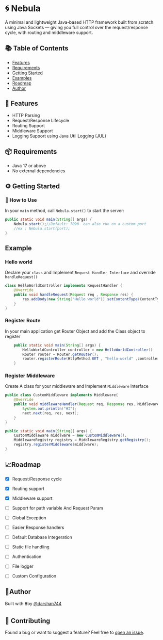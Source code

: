 # 🌀 Nebula
A minimal and lightweight Java-based HTTP framework built from scratch using Java Sockets — giving you full control over the request/response cycle, with routing and middleware support.


## 📚 Table of Contents
- [Features](#-features)
- [Requirements](#-requirements)
- [Getting Started](#️-getting-started)
- [Examples](#example)
- [Roadmap](#-roadmap)
- [Author](#-author)


## 🚀 Features
- HTTP Parsing
- Request/Response Lifecycle
- Routing Support
- Middleware Support
- Logging Support using Java Util Logging (JUL)


## 📦 Requirements
- Java 17 or above
- No external dependencies


## ⚙️ Getting Started

### 🔧 How to Use

In your `main` method, call `Nebula.start()` to start the server:

```java
public static void main(String[] args) {
    Nebula.start();//Default: 7090  can also run on a custom port
    //ex : Nebula.start(port);
}
```
## Example

### Hello world

Declare your `class` and Implement `Request Handler Interface` and override `handleRequest()`

```java
class HelloWorldController implements RequestHandler {
    @Override
    public void handleRequest(Request req , Response res) {
        res.addBody(new String("Hello world")).setContentType(ContentType.TEXT_PLAIN);
    }
}
```

### Register Route

In your main application get Router Object and add the Class object to register

```java
    public static void main(String[] args) {
        HelloWorldController controller = new HelloWorldController()
        Router router = Router.getRouter();
        router.registerRoute(HttpMethod.GET , "hello-world" ,controller);
    }
```

### Register Middleware

Create A class for your middleware and Implement `Middleware` Interface
```java
public class CustomMiddleware implements Middleware{
    @Override
    public void middlewareHandler(Request req, Response res, MiddlewareChain next) {
        System.out.println("HI");
        next.next(req, res, next);
    }
}

public static void main(String[] args) {
    CustomMiddleware middlware = new CustomMiddleware();
    MiddlewareRegistry registry = MiddlewareRegistry.getRegistry();
    registry.registerMiddleware(middlware);
}

```
## 📈Roadmap
- [x] Request/Response cycle
- [x] Routing support 
- [x] Middleware support
- [ ] Support for path variable And Request Param
- [ ] Global Exception
- [ ] Easier Response handlers
- [ ] Default Database Integeration
- [ ] Static file handling
- [ ] Authentication 
- [ ] File logger
- [ ] Custom Configuration



## 📝Author
 Built with ❣️by [@darshan744](http://github.com/darshan744)

 ## 🤝 Contributing
Found a bug or want to suggest a feature? Feel free to [open an issue](https://github.com/darshan744/nebula/issues).
